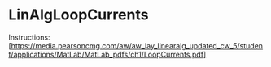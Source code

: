 # LinAlgLoopCurrents
Instructions: [https://media.pearsoncmg.com/aw/aw_lay_linearalg_updated_cw_5/student/applications/MatLab/MatLab_pdfs/ch1/LoopCurrents.pdf]